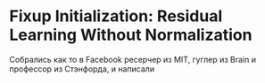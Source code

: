 # Fixup Initialization: Residual Learning Without Normalization

Собрались как то в Facebook ресерчер из MIT, гуглер из Brain и профессор из Стэнфорда, и написали 